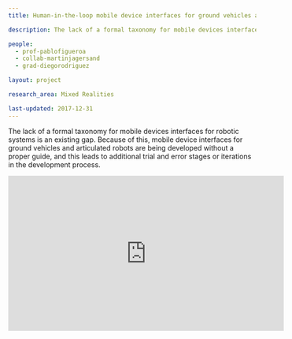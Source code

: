 ```yaml
---
title: Human-in-the-loop mobile device interfaces for ground vehicles and articulated robots.

description: The lack of a formal taxonomy for mobile devices interfaces for robotic systems is an existing gap. Because of this, mobile device interfaces for ground vehicles and articulated robots are being developed without a proper guide, and this leads to additional trial and error stages or iterations in the development process.

people:
  - prof-pablofigueroa
  - collab-martinjagersand
  - grad-diegorodriguez

layout: project

research_area: Mixed Realities

last-updated: 2017-12-31
---
```


The lack of a formal taxonomy for mobile devices interfaces for robotic systems is an existing gap. Because of this, mobile device interfaces for ground vehicles and articulated robots are being developed without a proper guide, and this leads to additional trial and error stages or iterations in the development process.

<iframe width="560" height="315" src="https://www.youtube.com/embed/_uDw9Px8gBg" frameborder="0" allowfullscreen></iframe>